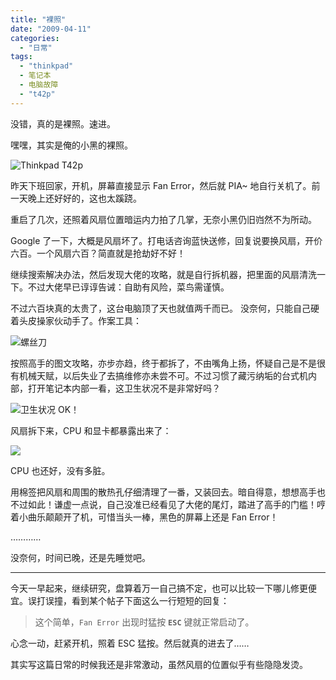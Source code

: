 ```yaml
---
title: "裸照"
date: "2009-04-11"
categories: 
  - "日常"
tags: 
  - "thinkpad"
  - 笔记本
  - 电脑故障
  - "t42p"
---
```


没错，真的是裸照。速进。

<!-- more -->

嘿嘿，其实是俺的小黑的裸照。

![Thinkpad T42p](https://media.kaerozhi.com/2025/06/86214870688d82ca24b08ce41accc99f.webp)

昨天下班回家，开机，屏幕直接显示 Fan Error，然后就 PIA~ 地自行关机了。前一天晚上还好好的，这也太蹊跷。

重启了几次，还照着风扇位置暗运内力拍了几掌，无奈小黑仍旧岿然不为所动。

Google 了一下，大概是风扇坏了。打电话咨询蓝快送修，回复说要换风扇，开价六百。一个风扇六百？简直就是抢劫好不好！

继续搜索解决办法，然后发现大佬的攻略，就是自行拆机器，把里面的风扇清洗一下。不过大佬早已谆谆告诫：自助有风险，菜鸟需谨慎。

不过六百块真的太贵了，这台电脑顶了天也就值两千而已。 没奈何，只能自己硬着头皮操家伙动手了。作案工具：

![螺丝刀](https://media.kaerozhi.com/2025/06/90656a80b4c354997ee5e5fdd8f4eec5.webp)

按照高手的图文攻略，亦步亦趋，终于都拆了，不由嘴角上扬，怀疑自己是不是很有机械天赋，以后失业了去搞维修亦未尝不可。不过习惯了藏污纳垢的台式机内部，打开笔记本内部一看，这卫生状况不是非常好吗？

![卫生状况 OK！](https://media.kaerozhi.com/2025/06/5dcf3f8b77bdfa8f8bad0b56929a08df.webp)

风扇拆下来，CPU 和显卡都暴露出来了：

![](https://media.kaerozhi.com/2025/06/d769da2422d07107b6874895c775fc99.webp)

CPU 也还好，没有多脏。

用棉签把风扇和周围的散热孔仔细清理了一番，又装回去。暗自得意，想想高手也不过如此！谦虚一点说，自己没准已经看见了大佬的尾灯，踏进了高手的门槛！哼着小曲乐颠颠开了机，可惜当头一棒，黑色的屏幕上还是 Fan Error！

…………

没奈何，时间已晚，还是先睡觉吧。  

* * *

今天一早起来，继续研究，盘算着万一自己搞不定，也可以比较一下哪儿修更便宜。误打误撞，看到某个帖子下面这么一行短短的回复：

> 这个简单，`Fan Error` 出现时猛按 **`ESC`** 键就正常启动了。

心念一动，赶紧开机，照着 ESC 猛按。然后就真的进去了……

其实写这篇日常的时候我还是非常激动，虽然风扇的位置似乎有些隐隐发烫。
